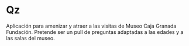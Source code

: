 # Qz
Aplicación para amenizar y atraer a las visitas de Museo Caja Granada Fundación. Pretende ser un pull de preguntas adaptadas a las edades y a las salas del museo.
